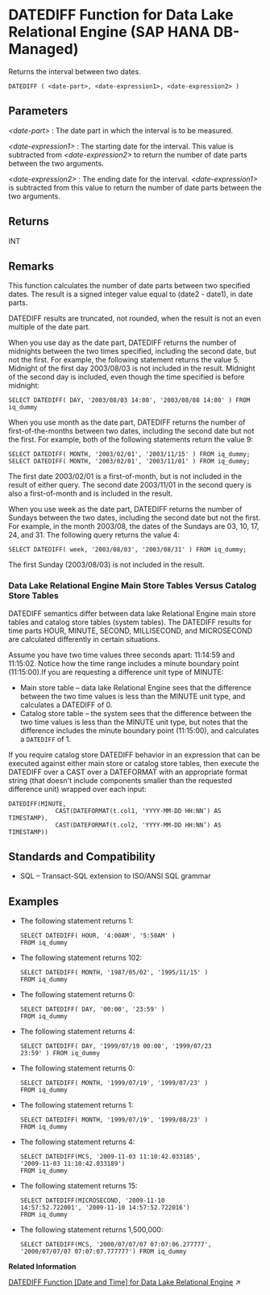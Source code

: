 <!-- loio7bf7fa8d313a453c8bc224f2f29c65b5 -->

# DATEDIFF Function for Data Lake Relational Engine \(SAP HANA DB-Managed\)

Returns the interval between two dates.



```
DATEDIFF ( <date-part>, <date-expression1>, <date-expression2> )
```



<a name="loio7bf7fa8d313a453c8bc224f2f29c65b5__section_hqj_ffm_srb"/>

## Parameters

 *<date-part\>*
 :   The date part in which the interval is to be measured.

  *<date-expression1\>*
 :   The starting date for the interval. This value is subtracted from *<date-expression2\>* to return the number of date parts between the two arguments.

  *<date-expression2\>*
 :   The ending date for the interval. *<date-expression1\>* is subtracted from this value to return the number of date parts between the two arguments.

 

<a name="loio7bf7fa8d313a453c8bc224f2f29c65b5__section_xxx_ffm_srb"/>

## Returns

INT



<a name="loio7bf7fa8d313a453c8bc224f2f29c65b5__section_hz3_dhm_srb"/>

## Remarks

This function calculates the number of date parts between two specified dates. The result is a signed integer value equal to \(date2 - date1\), in date parts.

DATEDIFF results are truncated, not rounded, when the result is not an even multiple of the date part.

When you use day as the date part, DATEDIFF returns the number of midnights between the two times specified, including the second date, but not the first. For example, the following statement returns the value 5. Midnight of the first day 2003/08/03 is not included in the result. Midnight of the second day is included, even though the time specified is before midnight:

```
SELECT DATEDIFF( DAY, '2003/08/03 14:00', '2003/08/08 14:00' ) FROM iq_dummy
```

When you use month as the date part, DATEDIFF returns the number of first-of-the-months between two dates, including the second date but not the first. For example, both of the following statements return the value 9:

```
SELECT DATEDIFF( MONTH, '2003/02/01', '2003/11/15' ) FROM iq_dummy;
SELECT DATEDIFF( MONTH, '2003/02/01', '2003/11/01' ) FROM iq_dummy;
```

The first date 2003/02/01 is a first-of-month, but is not included in the result of either query. The second date 2003/11/01 in the second query is also a first-of-month and is included in the result.

When you use week as the date part, DATEDIFF returns the number of Sundays between the two dates, including the second date but not the first. For example, in the month 2003/08, the dates of the Sundays are 03, 10, 17, 24, and 31. The following query returns the value 4:

```
SELECT DATEDIFF( week, '2003/08/03', '2003/08/31' ) FROM iq_dummy;
```

The first Sunday \(2003/08/03\) is not included in the result.



### Data Lake Relational Engine Main Store Tables Versus Catalog Store Tables

DATEDIFF semantics differ between data lake Relational Engine main store tables and catalog store tables \(system tables\). The DATEDIFF results for time parts HOUR, MINUTE, SECOND, MILLISECOND, and MICROSECOND are calculated differently in certain situations.

Assume you have two time values three seconds apart: 11:14:59 and 11:15:02. Notice how the time range includes a minute boundary point \(11:15:00\).If you are requesting a difference unit type of MINUTE:

-   Main store table – data lake Relational Engine sees that the difference between the two time values is less than the MINUTE unit type, and calculates a DATEDIFF of 0.
-   Catalog store table – the system sees that the difference between the two time values is less than the MINUTE unit type, but notes that the difference includes the minute boundary point \(11:15:00\), and calculates a `DATEDIFF` of 1.

If you require catalog store DATEDIFF behavior in an expression that can be executed against either main store or catalog store tables, then execute the DATEDIFF over a CAST over a DATEFORMAT with an appropriate format string \(that doesn't include components smaller than the requested difference unit\) wrapped over each input:

```
DATEDIFF(MINUTE, 
             CAST(DATEFORMAT(t.col1, 'YYYY-MM-DD HH:NN’) AS TIMESTAMP), 
             CAST(DATEFORMAT(t.col2, 'YYYY-MM-DD HH:NN’) AS TIMESTAMP))
```



<a name="loio7bf7fa8d313a453c8bc224f2f29c65b5__section_rzh_hfm_srb"/>

## Standards and Compatibility

-   SQL – Transact-SQL extension to ISO/ANSI SQL grammar



<a name="loio7bf7fa8d313a453c8bc224f2f29c65b5__section_rdq_hfm_srb"/>

## Examples

-   The following statement returns 1:

    ```
    SELECT DATEDIFF( HOUR, '4:00AM', '5:50AM' )
    FROM iq_dummy
    ```

-   The following statement returns 102:

    ```
    SELECT DATEDIFF( MONTH, '1987/05/02', '1995/11/15' )
    FROM iq_dummy
    ```

-   The following statement returns 0:

    ```
    SELECT DATEDIFF( DAY, '00:00', '23:59' ) 
    FROM iq_dummy
    ```

-   The following statement returns 4:

    ```
    SELECT DATEDIFF( DAY, '1999/07/19 00:00', '1999/07/23
    23:59' ) FROM iq_dummy
    ```

-   The following statement returns 0:

    ```
    SELECT DATEDIFF( MONTH, '1999/07/19', '1999/07/23' )
    FROM iq_dummy
    ```

-   The following statement returns 1:

    ```
    SELECT DATEDIFF( MONTH, '1999/07/19', '1999/08/23' )
    FROM iq_dummy
    ```

-   The following statement returns 4:

    ```
    SELECT DATEDIFF(MCS, '2009-11-03 11:10:42.033185',
    '2009-11-03 11:10:42.033189') 
    FROM iq_dummy
    ```

-   The following statement returns 15:

    ```
    SELECT DATEDIFF(MICROSECOND, '2009-11-10
    14:57:52.722001', '2009-11-10 14:57:52.722016')
    FROM iq_dummy
    ```

-   The following statement returns 1,500,000:

    ```
    SELECT DATEDIFF(MCS, '2000/07/07/07 07:07:06.277777',
    '2000/07/07/07 07:07:07.777777') FROM iq_dummy
    ```


**Related Information**  


[DATEDIFF Function [Date and Time] for Data Lake Relational Engine](https://help.sap.com/viewer/19b3964099384f178ad08f2d348232a9/2023_1_QRC/en-US/a545a63784f210158075c22cd6f85d3a.html "Returns the interval between two dates.") :arrow_upper_right:

